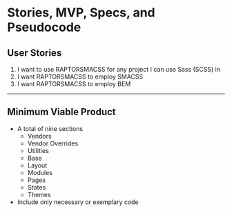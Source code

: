 <!-- SMSP.md -->

Stories, MVP, Specs, and Pseudocode
==========================================================================

## User Stories

1. I want to use RAPTORSMACSS for any project I can use Sass (SCSS) in
2. I want RAPTORSMACSS to employ SMACSS
3. I want RAPTORSMACSS to employ BEM

--------------------------------------------------------------------------

## Minimum Viable Product

- A total of nine sections
  + Vendors
  + Vendor Overrides
  + Utilities
  + Base
  + Layout
  + Modules
  + Pages
  + States
  + Themes
- Include only necessary or exemplary code
